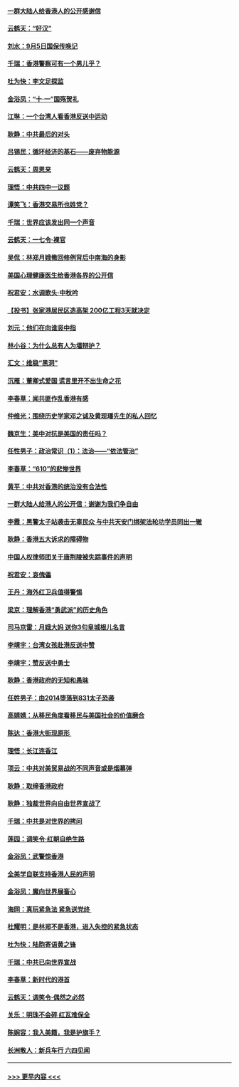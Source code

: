#### [一群大陆人给香港人的公开感谢信](../pages/nsc993/n11514797.md?t=09120200) 
#### [云鹤天：“好汉”](../pages/nsc993/n11513536.md?t=09120200) 
#### [刘水：9月5日国保传唤记](../pages/nsc993/n11513460.md?t=09120200) 
#### [千瑞：香港警察可有一个男儿乎？](../pages/nsc993/n11513109.md?t=09120200) 
#### [吐为快：李文足探监](../pages/nsc993/n11509622.md?t=09120200) 
#### [金浴凤：“十‧一”国殇贺礼](../pages/nsc993/n11509593.md?t=09120200) 
#### [江琳：一个台湾人看香港反送中运动](../pages/nsc993/n11509211.md?t=09120200) 
#### [耿静：中共最后的对头](../pages/nsc993/n11508308.md?t=09120200) 
#### [吕锡民：循环经济的基石——废弃物能源](../pages/nsc993/n11508212.md?t=09120200) 
#### [云鹤天：周恩来](../pages/nsc993/n11508055.md?t=09120200) 
#### [理悟：中共四中一议题](../pages/nsc993/n11507782.md?t=09120200) 
#### [谭笑飞：香港交易所也姓党？](../pages/nsc993/n11507753.md?t=09120200) 
#### [千瑞：世界应该发出同一个声音](../pages/nsc993/n11507290.md?t=09120200) 
#### [云鹤天：一七令‧裸官](../pages/nsc993/n11507177.md?t=09120200) 
#### [吴侃：林郑月娥撤回修例背后中南海的身影](../pages/nsc993/n11506876.md?t=09120200) 
#### [美国心理健康医生给香港各界的公开信](../pages/nsc993/n11506809.md?t=09120200) 
#### [祝君安：水调歌头‧中秋吟](../pages/nsc993/n11506758.md?t=09120200) 
#### [【投书】张家港居民区造高架 200亿工程3天就决定](../pages/nsc993/n11506682.md?t=09120200) 
#### [刘元：他们在向谁竖中指](../pages/nsc993/n11505384.md?t=09120200) 
#### [林小谷：为什么总有人为墙辩护？](../pages/nsc993/n11505226.md?t=09120200) 
#### [汇文：维稳“黑洞”](../pages/nsc993/n11504347.md?t=09120200) 
#### [沉雁：董卿式爱国 谎言里开不出生命之花](../pages/nsc993/n11503215.md?t=09120200) 
#### [李春草：闻共匪作乱香港有感](../pages/nsc993/n11503072.md?t=09120200) 
#### [仲维光：围绕历史学家邓之诚及黄现璠先生的私人回忆](../pages/nsc993/n11501330.md?t=09120200) 
#### [魏京生：美中对抗是美国的责任吗？](../pages/nsc993/n11500723.md?t=09120200) 
#### [任性男子：政治常识（1）：法治——“依法管治”](../pages/nsc993/n11500791.md?t=09120200) 
#### [李春草：“610”的悲惨世界](../pages/nsc993/n11501141.md?t=09120200) 
#### [黄平：中共对香港的统治没有合法性](../pages/nsc993/n11499473.md?t=09120200) 
#### [一群大陆人给港人的公开信：谢谢为我们争自由](../pages/nsc993/n11500402.md?t=09120200) 
#### [李霞：黑警太子站袭击无辜民众 与中共天安门绑架法轮功学员同出一辙](../pages/nsc993/n11499805.md?t=09120200) 
#### [耿静：香港五大诉求的障碍物](../pages/nsc993/n11497578.md?t=09120200) 
#### [中国人权律师团关于唐荆陵被失踪事件的声明](../pages/nsc993/n11500014.md?t=09120200) 
#### [祝君安：哀傀儡](../pages/nsc993/n11499776.md?t=09120200) 
#### [王丹：海外红卫兵值得警惕](../pages/nsc993/n11498138.md?t=09120200) 
#### [梁京：理解香港“勇武派”的历史角色](../pages/nsc993/n11498006.md?t=09120200) 
#### [司马京雷：月娥大妈  送你3句皇城根儿名言](../pages/nsc993/n11497885.md?t=09120200) 
#### [李靖宇：台湾女孩赴港反送中赞](../pages/nsc993/n11497721.md?t=09120200) 
#### [李靖宇：赞反送中勇士](../pages/nsc993/n11497452.md?t=09120200) 
#### [耿静：香港政府的无知和愚昧](../pages/nsc993/n11494238.md?t=09120200) 
#### [任姓男子：由2014堕落到831太子恐袭](../pages/nsc993/n11496683.md?t=09120200) 
#### [高婧婧：从移民角度看移民与美国社会的价值磨合](../pages/nsc993/n11495757.md?t=09120200) 
#### [陈达：香港大街现原形 ](../pages/nsc993/n11495441.md?t=09120200) 
#### [理悟：长江连香江](../pages/nsc993/n11495377.md?t=09120200) 
#### [项云：中共对美贸易战的不同声音或是烟幕弹](../pages/nsc993/n11494929.md?t=09120200) 
#### [耿静：取缔香港政府](../pages/nsc993/n11494218.md?t=09120200) 
#### [耿静：独裁世界向自由世界宣战了](../pages/nsc993/n11494190.md?t=09120200) 
#### [千瑞：中共是对世界的拷问](../pages/nsc993/n11493021.md?t=09120200) 
#### [莲园：调笑令‧红朝自绝生路](../pages/nsc993/n11493011.md?t=09120200) 
#### [金浴凤：武警惊香港](../pages/nsc993/n11492994.md?t=09120200) 
#### [全美学自联支持香港人民的声明](../pages/nsc993/n11492630.md?t=09120200) 
#### [金浴凤：魔向世界展畜心](../pages/nsc993/n11492599.md?t=09120200) 
#### [海网：真玩紧急法 紧急送党终 ](../pages/nsc993/n11492535.md?t=09120200) 
#### [杜耀明：是林郑不是香港，进入失控的紧急状态](../pages/nsc993/n11491420.md?t=09120200) 
#### [吐为快：陆胞寄语黄之锋](../pages/nsc993/n11491117.md?t=09120200) 
#### [千瑞：中共已向世界宣战](../pages/nsc993/n11490123.md?t=09120200) 
#### [李春草：新时代的港首](../pages/nsc993/n11489864.md?t=09120200) 
#### [云鹤天：调笑令·偶然之必然](../pages/nsc993/n11489701.md?t=09120200) 
#### [关乐：明珠不会碎 红瓦难保全](../pages/nsc993/n11489647.md?t=09120200) 
#### [陈婉容：我入美籍，我是护旗手？](../pages/nsc993/n11487908.md?t=09120200) 
#### [长洲散人：新兵车行 六四见闻](../pages/nsc993/n11487729.md?t=09120200) 

----
#### [ >>> 更早内容 <<< ](../indexes/nsc993-earlier.md)
